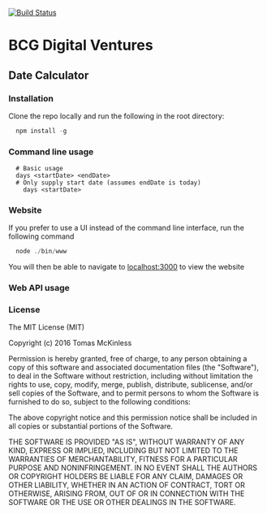 [![Build Status](https://travis-ci.org/tomasmck/digitalventures.svg?branch=master)](https://travis-ci.org/tomasmck/digitalventures)

# BCG Digital Ventures
## Date Calculator

### Installation
Clone the repo locally and run the following in the root directory:
```js
  npm install -g
```

### Command line usage
```
  # Basic usage
  days <startDate> <endDate>
  # Only supply start date (assumes endDate is today)
    days <startDate>
```



### Website
If you prefer to use a UI instead of the command line interface, run the following command
```js
  node ./bin/www
```
You will then be able to navigate to [localhost:3000](http://localhost:3000) to view the website

### Web API usage



### License

The MIT License (MIT)

Copyright (c) 2016 Tomas McKinless

Permission is hereby granted, free of charge, to any person obtaining a copy
of this software and associated documentation files (the "Software"), to deal
in the Software without restriction, including without limitation the rights
to use, copy, modify, merge, publish, distribute, sublicense, and/or sell
copies of the Software, and to permit persons to whom the Software is
furnished to do so, subject to the following conditions:

The above copyright notice and this permission notice shall be included in all
copies or substantial portions of the Software.

THE SOFTWARE IS PROVIDED "AS IS", WITHOUT WARRANTY OF ANY KIND, EXPRESS OR
IMPLIED, INCLUDING BUT NOT LIMITED TO THE WARRANTIES OF MERCHANTABILITY,
FITNESS FOR A PARTICULAR PURPOSE AND NONINFRINGEMENT. IN NO EVENT SHALL THE
AUTHORS OR COPYRIGHT HOLDERS BE LIABLE FOR ANY CLAIM, DAMAGES OR OTHER
LIABILITY, WHETHER IN AN ACTION OF CONTRACT, TORT OR OTHERWISE, ARISING FROM,
OUT OF OR IN CONNECTION WITH THE SOFTWARE OR THE USE OR OTHER DEALINGS IN THE
SOFTWARE.